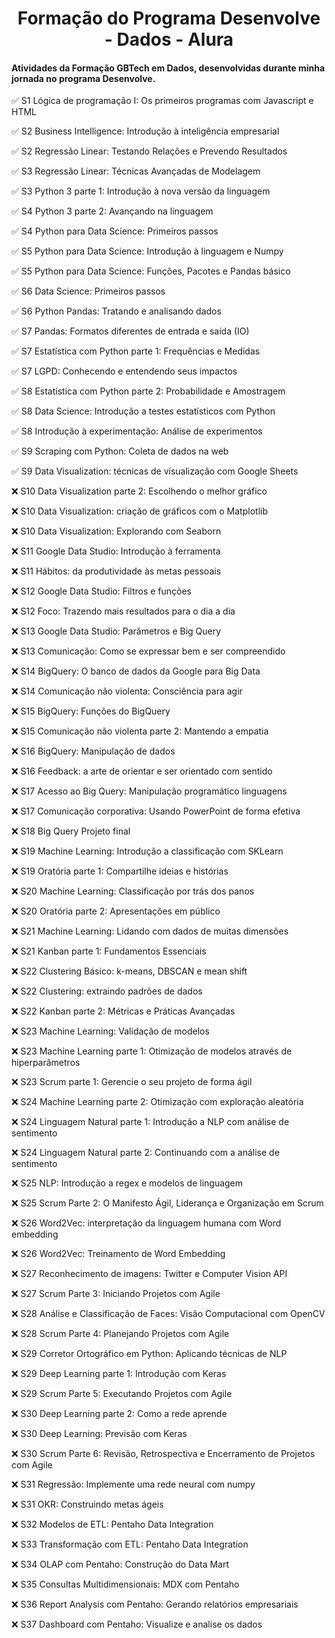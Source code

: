 # <h1 align="center"> Formação do Programa Desenvolve - Dados - Alura  </h1>
  
#### Atividades da Formação GBTech em Dados, desenvolvidas durante minha jornada no programa Desenvolve.
  
:white_check_mark:	S1	Lógica de programação I: Os primeiros programas com Javascript e HTML
  
:white_check_mark:	S2	Business Intelligence: Introdução à inteligência empresarial 
  
:white_check_mark:	S2	Regressão Linear: Testando Relações e Prevendo Resultados
  
:white_check_mark:	S3	Regressão Linear: Técnicas Avançadas de Modelagem
  
:white_check_mark:	S3	Python 3 parte 1: Introdução à nova versão da linguagem
  
:white_check_mark:	S4	Python 3 parte 2: Avançando na linguagem
  
:white_check_mark:	S4	Python para Data Science: Primeiros passos    
  
:white_check_mark:	S5	Python para Data Science: Introdução à linguagem e Numpy
  
:white_check_mark:	S5	Python para Data Science: Funções, Pacotes e Pandas básico
  
:white_check_mark:	S6	Data Science: Primeiros passos        
  
:white_check_mark:	S6	Python Pandas: Tratando e analisando dados
  
:white_check_mark:	S7	Pandas: Formatos diferentes de entrada e saída (IO)
  
:white_check_mark:	S7	Estatística com Python parte 1: Frequências e Medidas
  
:white_check_mark:	S7	LGPD: Conhecendo e entendendo seus impactos
  
:white_check_mark:	S8	Estatística com Python parte 2: Probabilidade e Amostragem
  
:white_check_mark:	S8	Data Science: Introdução a testes estatísticos com Python
  
:white_check_mark:	S8	Introdução à experimentação: Análise de experimentos
  
:white_check_mark:	S9	Scraping com Python: Coleta de dados na web
  
:white_check_mark:	S9	Data Visualization: técnicas de visualização com Google Sheets
  
:x:	S10	Data Visualization parte 2: Escolhendo o melhor gráfico
  
:x:	S10	Data Visualization: criação de gráficos com o Matplotlib
  
:x:	S10	Data Visualization: Explorando com Seaborn      
  
:x:	S11	Google Data Studio: Introdução à ferramenta
  
:x:	S11	Hábitos: da produtividade às metas pessoais
  
:x:	S12	Google Data Studio: Filtros e funções
  
:x:	S12	Foco: Trazendo mais resultados para o dia a dia
  
:x:	S13	Google Data Studio: Parâmetros e Big Query

:x:	S13	Comunicação: Como se expressar bem e ser compreendido

:x:	S14	BigQuery: O banco de dados da Google para Big Data
  
:x:	S14	Comunicação não violenta: Consciência para agir
  
:x:	S15	BigQuery: Funções do BigQuery
  
:x:	S15	Comunicação não violenta parte 2: Mantendo a empatia

:x:	S16	BigQuery: Manipulação de dados
  
:x:	S16	Feedback: a arte de orientar e ser orientado com sentido
  
:x:	S17	Acesso ao Big Query: Manipulação programático linguagens
  
:x:	S17	Comunicação corporativa: Usando PowerPoint de forma efetiva
  
:x:	S18	Big Query Projeto final
  
:x:	S19	Machine Learning: Introdução a classificação com SKLearn
  
:x:	S19	Oratória parte 1: Compartilhe ideias e histórias
 
:x:	S20	Machine Learning: Classificação por trás dos panos
  
:x:	S20	Oratória parte 2: Apresentações em público
  
:x:	S21	Machine Learning: Lidando com dados de muitas dimensões
  
:x:	S21	Kanban parte 1: Fundamentos Essenciais
  
:x:	S22	Clustering Básico: k-means, DBSCAN e mean shift
  
:x:	S22	Clustering: extraindo padrões de dados
  
:x:	S22	Kanban parte 2: Métricas e Práticas Avançadas
  
:x:	S23	Machine Learning: Validação de modelos
  
:x:	S23	Machine Learning parte 1: Otimização de modelos através de hiperparâmetros
  
:x:	S23	Scrum parte 1: Gerencie o seu projeto de forma ágil
  
:x:	S24	Machine Learning parte 2: Otimização com exploração aleatória
  
:x:	S24	Linguagem Natural parte 1: Introdução a NLP com análise de sentimento
  
:x:	S24	Linguagem Natural parte 2: Continuando com a análise de sentimento
  
:x:	S25	NLP: Introdução a regex e modelos de linguagem
  
:x:	S25	Scrum Parte 2: O Manifesto Ágil, Liderança e Organização em Scrum
  
:x:	S26	Word2Vec: interpretação da linguagem humana com Word embedding
  
:x:	S26	Word2Vec: Treinamento de Word Embedding
  
:x:	S27	Reconhecimento de imagens: Twitter e Computer Vision API
  
:x:	S27	Scrum Parte 3: Iniciando Projetos com Agile
  
:x:	S28	Análise e Classificação de Faces: Visão Computacional com OpenCV
  
:x:	S28	Scrum Parte 4: Planejando Projetos com Agile
  
:x:	S29	Corretor Ortográfico em Python: Aplicando técnicas de NLP
  
:x:	S29	Deep Learning parte 1: Introdução com Keras
  
:x:	S29	Scrum Parte 5: Executando Projetos com Agile
  
:x:	S30	Deep Learning parte 2: Como a rede aprende
  
:x:	S30	Deep Learning: Previsão com Keras
  
:x:	S30	Scrum Parte 6: Revisão, Retrospectiva e Encerramento de Projetos com Agile
  
:x:	S31	Regressão: Implemente uma rede neural com numpy
  
:x:	S31	OKR: Construindo metas ágeis
  
:x:	S32	Modelos de ETL: Pentaho Data Integration
  
:x:	S33	Transformação com ETL: Pentaho Data Integration
  
:x:	S34	OLAP com Pentaho: Construção do Data Mart
  
:x:	S35	Consultas Multidimensionais: MDX com Pentaho
  
:x:	S36	Report Analysis com Pentaho: Gerando relatórios empresariais
  
:x:	S37	Dashboard com Pentaho: Visualize e analise os dados


